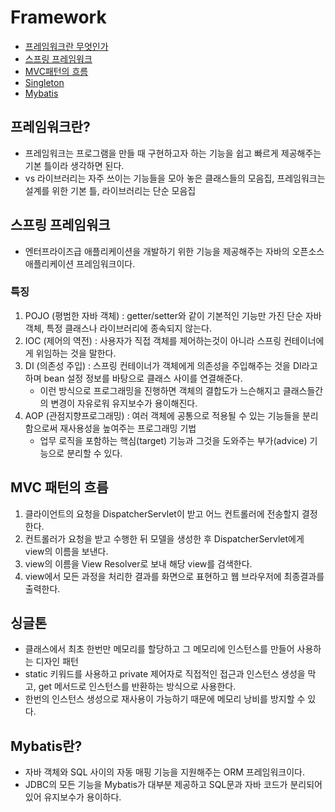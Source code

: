 # Framework

* [프레임워크란 무엇인가](#fw-1)
* [스프링 프레임워크](#fw-2)
* [MVC패턴의 흐름](#fw-3)
* [Singleton](#fw-4)
* [Mybatis](#fw-5)


## 프레임워크란? <a id="fw-1"/>
- 프레임워크는 프로그램을 만들 때 구현하고자 하는 기능을 쉽고 빠르게 제공해주는 기본 틀이라 생각하면 된다.
- vs 라이브러리는 자주 쓰이는 기능들을 모아 놓은 클래스들의 모음집, 프레임워크는 설계를 위한 기본 틀, 라이브러리는 단순 모음집

## 스프링 프레임워크 <a id="fw-2"/>
- 엔터프라이즈급 애플리케이션을 개발하기 위한 기능을 제공해주는 자바의 오픈소스 애플리케이션 프레임워크이다.
### 특징
1. POJO (평범한 자바 객체) : getter/setter와 같이 기본적인 기능만 가진 단순 자바객체, 특정 클래스나 라이브러리에 종속되지 않는다.
2. IOC (제어의 역전) : 사용자가 직접 객체를 제어하는것이 아니라 스프링 컨테이너에게 위임하는 것을 말한다.
3. DI (의존성 주입) : 스프링 컨테이너가 객체에게 의존성을 주입해주는 것을 DI라고 하며 bean 설정 정보를 바탕으로 클래스 사이를 연결해준다.
   - 이런 방식으로 프로그래밍을 진행하면 객체의 결합도가 느슨해지고 클래스들간의 변경이 자유로워 유지보수가 용이해진다.
4. AOP (관점지향프로그래밍) : 여러 객체에 공통으로 적용될 수 있는 기능들을 분리함으로써 재사용성을 높여주는 프로그래밍 기법
   - 업무 로직을 포함하는 핵심(target) 기능과 그것을 도와주는 부가(advice) 기능으로 분리할 수 있다.

## MVC 패턴의 흐름 <a id="fw-3"/>
1. 클라이언트의 요청을 DispatcherServlet이 받고 어느 컨트롤러에 전송할지 결정한다.
2. 컨트롤러가 요청을 받고 수행한 뒤 모델을 생성한 후 DispatcherServlet에게 view의 이름을 보낸다.
3. view의 이름을 View Resolver로 보내 해당 view를 검색한다.
4. view에서 모든 과정을 처리한 결과를 화면으로 표현하고 웹 브라우저에 최종결과를 출력한다.

## 싱글톤 <a id="fw-4"/>
- 클래스에서 최초 한번만 메모리를 할당하고 그 메모리에 인스턴스를 만들어 사용하는 디자인 패턴
- static 키워드를 사용하고 private 제어자로 직접적인 접근과 인스턴스 생성을 막고, get 메서드로 인스턴스를 반환하는 방식으로 사용한다.
- 한번의 인스턴스 생성으로 재사용이 가능하기 때문에 메모리 낭비를 방지할 수 있다.

## Mybatis란? <a id="fw-5"/>
- 자바 객체와 SQL 사이의 자동 매핑 기능을 지원해주는 ORM 프레임워크이다.
- JDBC의 모든 기능을 Mybatis가 대부분 제공하고 SQL문과 자바 코드가 분리되어있어 유지보수가 용이하다.
